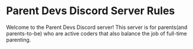 # Parent Devs Discord Server Rules

Welcome to the Parent Devs Discord server! This server is for parents(and parents-to-be) who are active coders that also balance the job of full-time parenting.
